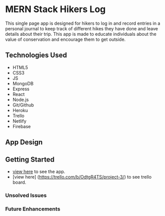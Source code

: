# MERN Stack Hikers Log

This single page app is designed for hikers to log in and record entries in a personal journal to keep track of different hikes they have done and leave details about their trip. This app is made to educate individuals about the value of conservation and encourage them to get outside.

## Technologies Used

* HTML5
* CSS3
* JS
* MongoDB
* Express
* React
* Node.js
* Git/Github
* Heroku
* Trello
* Netlify
* Firebase

## App Design

## Getting Started

* [view here](https://react-mountains-log.netlify.app) to see the app.
* [view here] (<https://trello.com/b/OdtgR4TS/project-3/>) to see trello board.

### Unsolved Issues

### Future Enhancements
